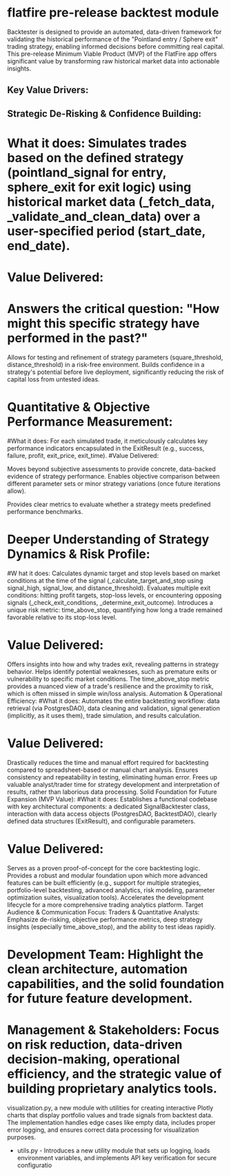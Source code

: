 # flatfire pre-release backtest module

Backtester is designed to provide an automated, data-driven framework for validating the historical performance of the "Pointland entry / Sphere exit" trading strategy, enabling informed decisions before committing real capital. This pre-release Minimum Viable Product (MVP) of the FlatFire app offers significant value by transforming raw historical market data into actionable insights.

## Key Value Drivers:
## Strategic De-Risking & Confidence Building:
# What it does: Simulates trades based on the defined strategy (pointland_signal for entry, sphere_exit for exit logic) using historical market data (_fetch_data, _validate_and_clean_data) over a user-specified period (start_date, end_date).
# Value Delivered:
# Answers the critical question: "How might this specific strategy have performed in the past?"
Allows for testing and refinement of strategy parameters (square_threshold, distance_threshold) in a risk-free environment.
Builds confidence in a strategy's potential before live deployment, significantly reducing the risk of capital loss from untested ideas.
# Quantitative & Objective Performance Measurement:
#What it does: For each simulated trade, it meticulously calculates key performance indicators encapsulated in the ExitResult (e.g., success, failure, profit, exit_price, exit_time).
#Value Delivered:

Moves beyond subjective assessments to provide concrete, data-backed evidence of strategy performance.
Enables objective comparison between different parameter sets or minor strategy variations (once future iterations allow).


Provides clear metrics to evaluate whether a strategy meets predefined performance benchmarks.

# Deeper Understanding of Strategy Dynamics & Risk Profile:

#W hat it does:
Calculates dynamic target and stop levels based on market conditions at the time of the signal (_calculate_target_and_stop using signal_high, signal_low, and distance_threshold).
Evaluates multiple exit conditions: hitting profit targets, stop-loss levels, or encountering opposing signals (_check_exit_conditions, _determine_exit_outcome).
Introduces a unique risk metric: time_above_stop, quantifying how long a trade remained favorable relative to its stop-loss level.
# Value Delivered:
Offers insights into how and why trades exit, revealing patterns in strategy behavior.
Helps identify potential weaknesses, such as premature exits or vulnerability to specific market conditions.
The time_above_stop metric provides a nuanced view of a trade's resilience and the proximity to risk, which is often missed in simple win/loss analysis.
Automation & Operational Efficiency:
#What it does: Automates the entire backtesting workflow: data retrieval (via PostgresDAO), data cleaning and validation, signal generation (implicitly, as it uses them), trade simulation, and results calculation.

# Value Delivered:
Drastically reduces the time and manual effort required for backtesting compared to spreadsheet-based or manual chart analysis.
Ensures consistency and repeatability in testing, eliminating human error.
Frees up valuable analyst/trader time for strategy development and interpretation of results, rather than laborious data processing.
Solid Foundation for Future Expansion (MVP Value):
#What it does: Establishes a functional codebase with key architectural components: a dedicated SignalBacktester class, interaction with data access objects (PostgresDAO, BacktestDAO), clearly defined data structures (ExitResult), and configurable parameters.
# Value Delivered:
Serves as a proven proof-of-concept for the core backtesting logic.
Provides a robust and modular foundation upon which more advanced features can be built efficiently (e.g., support for multiple strategies, portfolio-level backtesting, advanced analytics, risk modeling, parameter optimization suites, visualization tools).
Accelerates the development lifecycle for a more comprehensive trading analytics platform.
Target Audience & Communication Focus:
Traders & Quantitative Analysts: Emphasize de-risking, objective performance metrics, deep strategy insights (especially time_above_stop), and the ability to test ideas rapidly.
# Development Team: Highlight the clean architecture, automation capabilities, and the solid foundation for future feature development.
# Management & Stakeholders: Focus on risk reduction, data-driven decision-making, operational efficiency, and the strategic value of building proprietary analytics tools.

visualization.py, a new module with utilities for creating interactive Plotly charts that display portfolio values and trade signals from backtest data. The implementation handles edge cases like empty data, includes proper error logging, and ensures correct data processing for visualization purposes.

- utils.py - Introduces a new utility module that sets up logging, loads environment variables, and implements API key verification for secure configuratio
